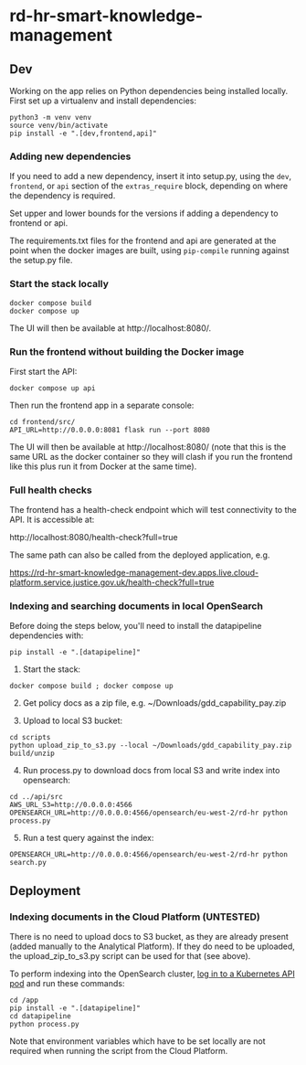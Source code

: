 # rd-hr-smart-knowledge-management

## Dev

Working on the app relies on Python dependencies being installed locally. First set up a virtualenv and install 
dependencies:

```
python3 -m venv venv
source venv/bin/activate
pip install -e ".[dev,frontend,api]"
```

### Adding new dependencies

If you need to add a new dependency, insert it into setup.py, using the `dev`, `frontend`, or `api` section of 
the `extras_require` block, depending on where the dependency is required.

Set upper and lower bounds for the versions if adding a dependency to frontend or api.

The requirements.txt files for the frontend and api are generated at the point when the docker images are built, using
`pip-compile` running against the setup.py file.

### Start the stack locally

```
docker compose build
docker compose up
```

The UI will then be available at http://localhost:8080/.

### Run the frontend without building the Docker image

First start the API:

```
docker compose up api
```

Then run the frontend app in a separate console:

```
cd frontend/src/
API_URL=http://0.0.0.0:8081 flask run --port 8080
```

The UI will then be available at http://localhost:8080/ (note that this is the same URL as the docker container so
they will clash if you run the frontend like this plus run it from Docker at the same time).

### Full health checks

The frontend has a health-check endpoint which will test connectivity to the API. It is accessible at:

http://localhost:8080/health-check?full=true

The same path can also be called from the deployed application, e.g.

https://rd-hr-smart-knowledge-management-dev.apps.live.cloud-platform.service.justice.gov.uk/health-check?full=true

### Indexing and searching documents in local OpenSearch

Before doing the steps below, you'll need to install the datapipeline dependencies with:

```
pip install -e ".[datapipeline]"
```

1. Start the stack:

```
docker compose build ; docker compose up
```

2. Get policy docs as a zip file, e.g. ~/Downloads/gdd_capability_pay.zip

3. Upload to local S3 bucket:

```
cd scripts
python upload_zip_to_s3.py --local ~/Downloads/gdd_capability_pay.zip build/unzip
```

4. Run process.py to download docs from local S3 and write index into opensearch:

```
cd ../api/src
AWS_URL_S3=http://0.0.0.0:4566 OPENSEARCH_URL=http://0.0.0.0:4566/opensearch/eu-west-2/rd-hr python process.py
```

5. Run a test query against the index:

```
OPENSEARCH_URL=http://0.0.0.0:4566/opensearch/eu-west-2/rd-hr python search.py
```

## Deployment

### Indexing documents in the Cloud Platform (UNTESTED)

There is no need to upload docs to S3 bucket, as they are already present (added manually to the Analytical Platform).
If they do need to be uploaded, the upload_zip_to_s3.py script can be used for that (see above).

To perform indexing into the OpenSearch cluster, 
[log in to a Kubernetes API pod](https://dsdmoj.atlassian.net/wiki/spaces/HRE/pages/5057576974/Running+scripts+on+pods+in+the+Cloud+Platform) 
and run these commands:

```
cd /app
pip install -e ".[datapipeline]"
cd datapipeline
python process.py
```

Note that environment variables which have to be set locally are not required when running the script from the 
Cloud Platform.
